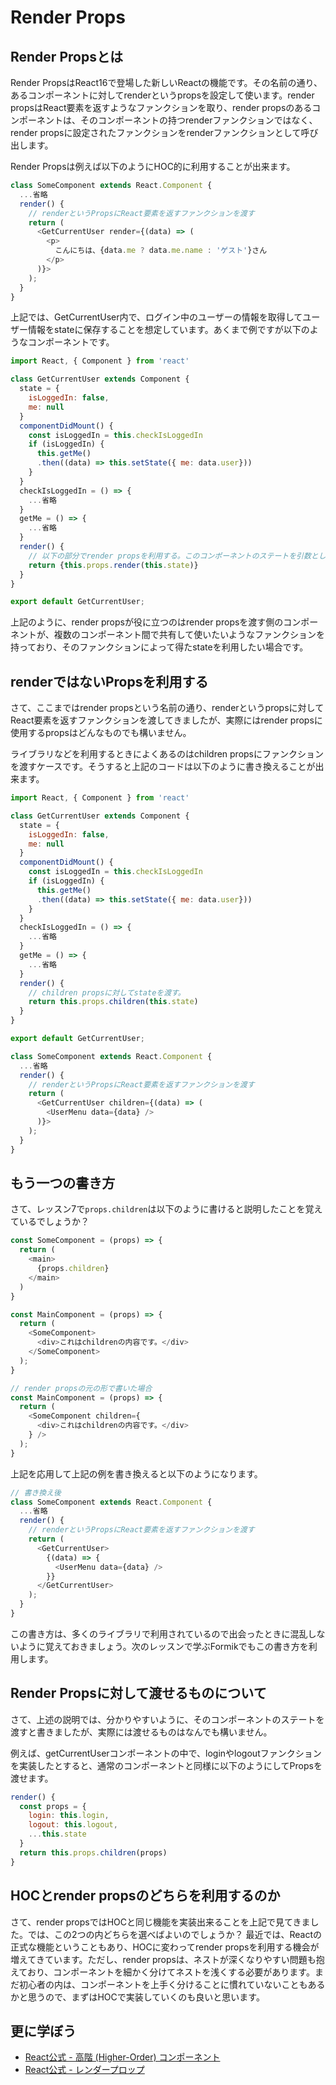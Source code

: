 # Render Props

## Render Propsとは

Render PropsはReact16で登場した新しいReactの機能です。その名前の通り、あるコンポーネントに対してrenderというpropsを設定して使います。render propsはReact要素を返すようなファンクションを取り、render propsのあるコンポーネントは、そのコンポーネントの持つrenderファンクションではなく、render propsに設定されたファンクションをrenderファンクションとして呼び出します。

Render Propsは例えば以下のようにHOC的に利用することが出来ます。

```js
class SomeComponent extends React.Component {
  ...省略
  render() {
    // renderというPropsにReact要素を返すファンクションを渡す
    return (
      <GetCurrentUser render={(data) => (
        <p>
          こんにちは、{data.me ? data.me.name : 'ゲスト'}さん
        </p>
      )}>
    );
  }
}
```

上記では、GetCurrentUser内で、ログイン中のユーザーの情報を取得してユーザー情報をstateに保存することを想定しています。あくまで例ですが以下のようなコンポーネントです。

```js
import React, { Component } from 'react'

class GetCurrentUser extends Component {
  state = {
    isLoggedIn: false,
    me: null
  }
  componentDidMount() {
    const isLoggedIn = this.checkIsLoggedIn
    if (isLoggedIn) {
      this.getMe()
      .then((data) => this.setState({ me: data.user}))
    }
  }
  checkIsLoggedIn = () => {
    ...省略
  }
  getMe = () => {
    ...省略
  }
  render() {
    // 以下の部分でrender propsを利用する。このコンポーネントのステートを引数として渡していることに注目。
    return {this.props.render(this.state)}
  }
}

export default GetCurrentUser;
```

上記のように、render propsが役に立つのはrender propsを渡す側のコンポーネントが、複数のコンポーネント間で共有して使いたいようなファンクションを持っており、そのファンクションによって得たstateを利用したい場合です。

## renderではないPropsを利用する

さて、ここまではrender propsという名前の通り、renderというpropsに対してReact要素を返すファンクションを渡してきましたが、実際にはrender propsに使用するpropsはどんなものでも構いません。

ライブラリなどを利用するときによくあるのはchildren propsにファンクションを渡すケースです。そうすると上記のコードは以下のように書き換えることが出来ます。

```js
import React, { Component } from 'react'

class GetCurrentUser extends Component {
  state = {
    isLoggedIn: false,
    me: null
  }
  componentDidMount() {
    const isLoggedIn = this.checkIsLoggedIn
    if (isLoggedIn) {
      this.getMe()
      .then((data) => this.setState({ me: data.user}))
    }
  }
  checkIsLoggedIn = () => {
    ...省略
  }
  getMe = () => {
    ...省略
  }
  render() {
    // children propsに対してstateを渡す。
    return this.props.children(this.state)
  }
}

export default GetCurrentUser;
```

```js
class SomeComponent extends React.Component {
  ...省略
  render() {
    // renderというPropsにReact要素を返すファンクションを渡す
    return (
      <GetCurrentUser children={(data) => (
        <UserMenu data={data} />
      )}>
    );
  }
}
```

## もう一つの書き方

さて、レッスン7で`props.children`は以下のように書けると説明したことを覚えているでしょうか？ 

```js
const SomeComponent = (props) => {
  return (
    <main>
      {props.children}
    </main>
  )
}

const MainComponent = (props) => {
  return (
    <SomeComponent>
      <div>これはchildrenの内容です。</div>
    </SomeComponent>
  );
}

// render propsの元の形で書いた場合
const MainComponent = (props) => {
  return (
    <SomeComponent children={
      <div>これはchildrenの内容です。</div>
    } />
  );
}
```

上記を応用して上記の例を書き換えると以下のようになります。

```js
// 書き換え後
class SomeComponent extends React.Component {
  ...省略
  render() {
    // renderというPropsにReact要素を返すファンクションを渡す
    return (
      <GetCurrentUser>
        {(data) => {
          <UserMenu data={data} />
        }}
      </GetCurrentUser>
    );
  }
}
```

この書き方は、多くのライブラリで利用されているので出会ったときに混乱しないように覚えておきましょう。次のレッスンで学ぶFormikでもこの書き方を利用します。

## Render Propsに対して渡せるものについて

さて、上述の説明では、分かりやすいように、そのコンポーネントのステートを渡すと書きましたが、実際には渡せるものはなんでも構いません。

例えば、getCurrentUserコンポーネントの中で、loginやlogoutファンクションを実装したとすると、通常のコンポーネントと同様に以下のようにしてPropsを渡せます。

```js
render() {
  const props = {
    login: this.login,
    logout: this.logout,
    ...this.state
  }
  return this.props.children(props)
}
```

## HOCとrender propsのどちらを利用するのか

さて、render propsではHOCと同じ機能を実装出来ることを上記で見てきました。では、この2つの内どちらを選べばよいのでしょうか？ 最近では、Reactの正式な機能ということもあり、HOCに変わってrender propsを利用する機会が増えてきています。ただし、render propsは、ネストが深くなりやすい問題も抱えており、コンポーネントを細かく分けてネストを浅くする必要があります。まだ初心者の内は、コンポーネントを上手く分けることに慣れていないこともあるかと思うので、まずはHOCで実装していくのも良いと思います。

## 更に学ぼう

- [React公式 - 高階 (Higher-Order) コンポーネント](https://ja.reactjs.org/docs/higher-order-components.html)
- [React公式 - レンダープロップ](https://ja.reactjs.org/docs/render-props.html#using-props-other-than-render)